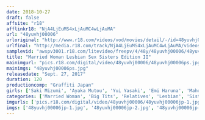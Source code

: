 ```yaml
---
date: 2018-10-27
draft: false
affsite: "r18"
afflinkr18: "NjA4LjEuMS4xLjAuMC4wLjAuMA"
url: "48yuvhj00006"
urloriginal: "http://www.r18.com/videos/vod/movies/detail/-/id=48yuvhj00006"
urlfinal: "http://media.r18.com/track/NjA4LjEuMS4xLjAuMC4wLjAuMA/videos/vod/movies/detail/-/id=48yuvhj00006"
samplevid: "awspv3001.r18.com/litevideo/freepv/4/48y/48yuvhj00006/48yuvhj00006_dmb_w.mp4"
title: "Married Woman Lesbian Sex Sisters Edition II"
mainimgurl: "pics.r18.com/digital/video/48yuvhj00006/48yuvhj00006ps.jpg"
mainimgs: "48yuvhj00006ps.jpg"
releasedate: "Sept. 27, 2017"
duration: 120
productioncomp: "Graffiti Japan"
girls: ['Saki Mizumi', 'Ayaka Mutou', 'Yui Yasaki', 'Emi Haruna', 'Maho Kiritani', 'Mika Haruka']
categories: ['Married Woman', 'Big Tits', 'Relatives', 'Lesbian', 'Sister', 'Sex Toys', 'Hi-Def']
imgurls: ['pics.r18.com/digital/video/48yuvhj00006/48yuvhj00006jp-1.jpg', 'pics.r18.com/digital/video/48yuvhj00006/48yuvhj00006jp-2.jpg', 'pics.r18.com/digital/video/48yuvhj00006/48yuvhj00006jp-3.jpg', 'pics.r18.com/digital/video/48yuvhj00006/48yuvhj00006jp-4.jpg', 'pics.r18.com/digital/video/48yuvhj00006/48yuvhj00006jp-5.jpg', 'pics.r18.com/digital/video/48yuvhj00006/48yuvhj00006jp-6.jpg', 'pics.r18.com/digital/video/48yuvhj00006/48yuvhj00006jp-7.jpg', 'pics.r18.com/digital/video/48yuvhj00006/48yuvhj00006jp-8.jpg', 'pics.r18.com/digital/video/48yuvhj00006/48yuvhj00006jp-9.jpg', 'pics.r18.com/digital/video/48yuvhj00006/48yuvhj00006jp-10.jpg', 'pics.r18.com/digital/video/48yuvhj00006/48yuvhj00006jp-11.jpg', 'pics.r18.com/digital/video/48yuvhj00006/48yuvhj00006jp-12.jpg', 'pics.r18.com/digital/video/48yuvhj00006/48yuvhj00006jp-13.jpg', 'pics.r18.com/digital/video/48yuvhj00006/48yuvhj00006jp-14.jpg', 'pics.r18.com/digital/video/48yuvhj00006/48yuvhj00006jp-15.jpg', 'pics.r18.com/digital/video/48yuvhj00006/48yuvhj00006jp-16.jpg', 'pics.r18.com/digital/video/48yuvhj00006/48yuvhj00006jp-17.jpg', 'pics.r18.com/digital/video/48yuvhj00006/48yuvhj00006jp-18.jpg', 'pics.r18.com/digital/video/48yuvhj00006/48yuvhj00006jp-19.jpg', 'pics.r18.com/digital/video/48yuvhj00006/48yuvhj00006jp-20.jpg']
imgs: ['48yuvhj00006jp-1.jpg', '48yuvhj00006jp-2.jpg', '48yuvhj00006jp-3.jpg', '48yuvhj00006jp-4.jpg', '48yuvhj00006jp-5.jpg', '48yuvhj00006jp-6.jpg', '48yuvhj00006jp-7.jpg', '48yuvhj00006jp-8.jpg', '48yuvhj00006jp-9.jpg', '48yuvhj00006jp-10.jpg', '48yuvhj00006jp-11.jpg', '48yuvhj00006jp-12.jpg', '48yuvhj00006jp-13.jpg', '48yuvhj00006jp-14.jpg', '48yuvhj00006jp-15.jpg', '48yuvhj00006jp-16.jpg', '48yuvhj00006jp-17.jpg', '48yuvhj00006jp-18.jpg', '48yuvhj00006jp-19.jpg', '48yuvhj00006jp-20.jpg']
---
```

